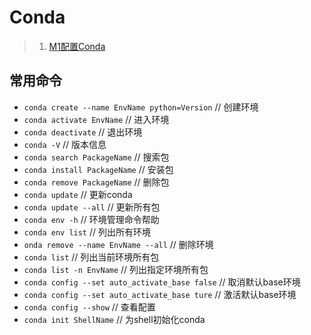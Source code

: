 # Conda
>1. [M1配置Conda](https://blog.csdn.net/yc11tentgy/article/details/113469988 "conda")

## 常用命令
+ `conda create --name EnvName python=Version`	// 创建环境
+ `conda activate EnvName`	// 进入环境
+ `conda deactivate`	// 退出环境
+ `conda -V`	// 版本信息
+ `conda search PackageName`	// 搜索包
+ `conda install PackageName`	// 安装包
+ `conda remove PackageName`	// 删除包
+ `conda update`	// 更新conda
+ `conda update --all`	// 更新所有包
+ `conda env -h`	// 环境管理命令帮助
+ `conda env list`	// 列出所有环境
+ `onda remove --name EnvName --all`	// 删除环境
+ `conda list`	// 列出当前环境所有包
+ `conda list -n EnvName`	// 列出指定环境所有包
+ `conda config --set auto_activate_base false`	// 取消默认base环境
+ `conda config --set auto_activate_base ture`	// 激活默认base环境
+ `conda config --show`	// 查看配置
+ `conda init ShellName`	// 为shell初始化conda
